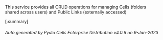 






This service provides all CRUD operations for managing Cells (folders shared across users) and Public Links (externally accessed)

[:summary]

###### Auto generated by Pydio Cells Enterprise Distribution v4.0.6 on 9-Jan-2023
